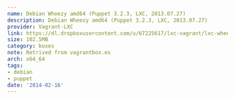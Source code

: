 ```yaml
---
name: Debian Wheezy amd64 (Puppet 3.2.3, LXC, 2013.07.27)
description: Debian Wheezy amd64 (Puppet 3.2.3, LXC, 2013.07.27)
provider: Vagrant-LXC
link: https://dl.dropboxusercontent.com/u/67225617/lxc-vagrant/lxc-wheezy64-puppet3-2013-07-27.box
size: 102.5MB
category: boxes
note: Retrived from vagrantbox.es
arch: x64_64
tags:
- debian
- puppet
date: '2014-02-16'
---
```

